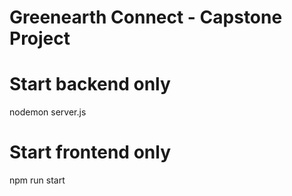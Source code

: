 # Greenearth Connect - Capstone Project

# Start backend only

nodemon server.js

# Start frontend only

npm run start

